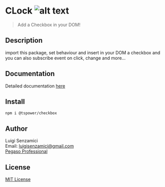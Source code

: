 # CLock        ![alt text](https://ppbusinessproject.visualstudio.com/TSPowerOne/_apis/build/status/TsPowerOne.Checkbox?branchName=master)


> Add a Checkbox in your DOM!

## Description      
import this package, set behaviour and insert in your DOM a checkbox and        
you can also subscribe event on click, change and more...

## Documentation
Detailed documentation [here](https://tspowerone.github.io/Checkbox/)        


## Install
`npm i @tspower/checkbox`


## Author
Luigi Senzamici   
Email: luigisenzamici@gmail.com   
[Pegaso Professional](https://pegasoprofessional.com)   

## License
[MIT License](http://opensource.org/licenses/MIT)


